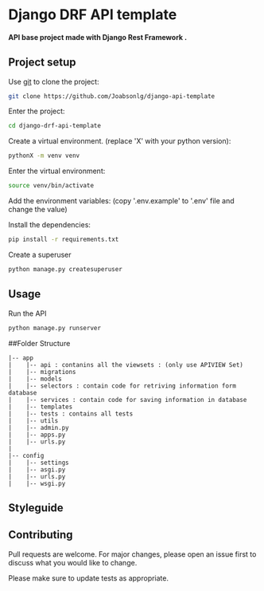 # Django DRF API template

#### API base project made with Django Rest Framework .


## Project setup

Use [git](https://git-scm.com/) to clone the project:

```bash
git clone https://github.com/Joabsonlg/django-api-template
```
Enter the project:
```bash
cd django-drf-api-template
```
Create a virtual environment. (replace 'X' with your python version):
```bash
pythonX -m venv venv
```


Enter the virtual environment:
```bash
source venv/bin/activate
```

Add the environment variables: (copy '.env.example' to  '.env' file and change the value)


Install the dependencies:
```bash
pip install -r requirements.txt
```

Create a superuser
```bash
python manage.py createsuperuser
```


## Usage

Run the API
```bash
python manage.py runserver
```


##Folder Structure 
```
|-- app 
|    |-- api : contanins all the viewsets : (only use APIVIEW Set)
|    |-- migrations
|    |-- models
|    |-- selectors : contain code for retriving information form database
|    |-- services : contain code for saving information in database
|    |-- templates
|    |-- tests : contains all tests
|    |-- utils
|    |-- admin.py
|    |-- apps.py
|    |-- urls.py 
|
|-- config
|    |-- settings
|    |-- asgi.py
|    |-- urls.py
|    |-- wsgi.py
```


## Styleguide


## Contributing
Pull requests are welcome. For major changes, please open an issue first to discuss what you would like to change.

Please make sure to update tests as appropriate.
